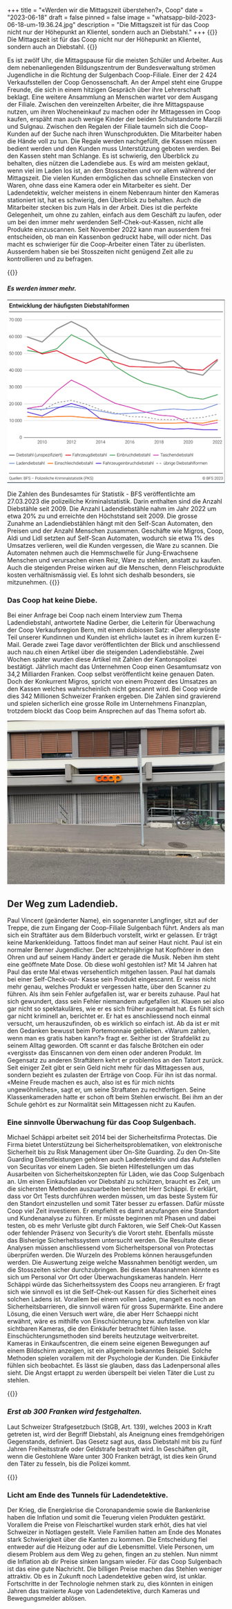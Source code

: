 +++
title = "«Werden wir die Mittagszeit überstehen?», Coop"
date = "2023-06-18"
draft = false
pinned = false
image = "whatsapp-bild-2023-06-18-um-19.36.24.jpg"
description = "Die Mittagszeit ist für das Coop nicht nur der Höhepunkt an Klientel, sondern auch an Diebstahl."
+++
{{<lead>}} Die Mittagszeit ist für das Coop nicht nur der Höhepunkt an Klientel, sondern auch an Diebstahl. {{</lead>}}

Es ist zwölf Uhr, die Mittagspause für die meisten Schüler und Arbeiter. Aus dem nebenanliegenden Bildungszentrum der Bundesverwaltung strömen Jugendliche in die Richtung der Sulgenbach Coop-Filiale. Einer der 2 424 Verkaufsstellen der Coop Genossenschaft. An der Ampel steht eine Gruppe Freunde, die sich in einem hitzigen Gespräch über ihre Lehrerschaft beklagt. Eine weitere Ansammlung an Menschen wartet vor dem Ausgang der Filiale. Zwischen den vereinzelten Arbeiter, die ihre Mittagspause nutzen, um ihren Wocheneinkauf zu machen oder ihr Mittagessen im Coop kaufen, erspäht man auch wenige Kinder der beiden Schulstandorte Marzili und Sulgnau. Zwischen den Regalen der Filiale taumeln sich die Coop-Kunden auf der Suche nach ihren Wunschprodukten. Die Mitarbeiter haben die Hände voll zu tun. Die Regale werden nachgefüllt, die Kassen müssen bedient werden und den Kunden muss Unterstützung geboten werden. Bei den Kassen steht man Schlange. Es ist schwierig, den Überblick zu behalten, dies nützen die Ladendiebe aus. 
Es wird am meisten geklaut, wenn viel im Laden los ist, an den Stosszeiten und vor allem während der Mittagszeit. Die vielen Kunden ermöglichen das schnelle Einstecken von Waren, ohne dass eine Kamera oder ein Mitarbeiter es sieht. Der Ladendetektiv, welcher meistens in einem Nebenraum hinter den Kameras stationiert ist, hat es schwierig, den Überblick zu behalten. Auch die Mitarbeiter stecken bis zum Hals in der Arbeit. Dies ist die perfekte Gelegenheit, um ohne zu zahlen, einfach aus dem Geschäft zu laufen, oder um bei den immer mehr werdenden Self-Chek-out-Kassen, nicht alle Produkte einzuscannen. Seit November 2022 kann man ausserdem frei entscheiden, ob man ein Kassenbon gedruckt habe, will oder nicht. Das macht es schwieriger für die Coop-Arbeiter einen Täter zu überlisten. Ausserdem haben sie bei Stosszeiten nicht genügend Zeit alle zu kontrollieren und zu befragen. 

{{<box>}}

#### *Es werden immer mehr.*

![Entwicklung der häufigsten Diebstahlformen: (Bundesamt für Statistik) https://www.bfs.admin.ch/bfs/de/home.assetdetail.24368562.html (Abgerufen am 17.06.32023)](screenshot-2023-06-18-235828.png)

Die Zahlen des Bundesamtes für Statistik - BFS veröffentlichte am 27.03.2023 die polizeiliche Kriminalstatistik. Darin enthalten sind die Anzahl Diebstähle seit 2009. Die Anzahl Ladendiebstähle nahm im Jahr 2022 um etwa 20% zu und erreichte den Höchststand seit 2009. Die grosse Zunahme an Ladendiebstählen hängt mit den Self-Scan Automaten, den Preisen und der Anzahl Menschen zusammen. Geschäfte wie Migros, Coop, Aldi und Lidl setzten auf Self-Scan Automaten, wodurch sie etwa 1% des Umsatzes verlieren, weil die Kunden vergessen, die Ware zu scannen. Die Automaten nehmen auch die Hemmschwelle für Jung-Erwachsene Menschen und verursachen einen Reiz, Ware zu stehlen, anstatt zu kaufen. Auch die steigenden Preise wirken auf die Menschen, denn Fleischprodukte kosten verhältnismässig viel. Es lohnt sich deshalb besonders, sie mitzunehmen.
{{</box>}}

### Das Coop hat keine Diebe.

Bei einer Anfrage bei Coop nach einem Interview zum Thema Ladendiebstahl, antwortete Nadine Gerber, die Leiterin für Überwachung der Coop Verkaufsregion Bern, mit einem dubiosen Satz: «Der allergrösste Teil unserer Kundinnen und Kunden ist ehrlich» lautet es in ihrem kurzen E-Mail. Gerade zwei Tage davor veröffentlichten der Blick und anschliessend auch nau.ch einen Artikel über die steigenden Ladendiebstähle. Zwei Wochen später wurden diese Artikel mit Zahlen der Kantonspolizei bestätigt. 
Jährlich macht das Unternehmen Coop einen Gesamtumsatz von 34,2 Milliarden Franken. Coop selbst veröffentlicht keine genauen Daten. Doch der Konkurrent Migros, spricht von einem Prozent des Umsatzes an den Kassen welches wahrscheinlich nicht gescannt wird. Bei Coop würde dies 342 Millionen Schweizer Franken ergeben. Die Zahlen sind gravierend und spielen sicherlich eine grosse Rolle im Unternehmens Finanzplan, trotzdem blockt das Coop beim Ansprechen auf das Thema sofort ab.

![](whatsapp-bild-2023-06-18-um-19.36.24.jpg)

## Der Weg zum Ladendieb.

Paul Vincent (geänderter Name), ein sogenannter Langfinger, sitzt auf der Treppe, die zum Eingang der Coop-Filiale Sulgenbach führt.  Anders als man sich ein Straftäter aus dem Bilderbuch vorstellt, wirkt er gelassen. Er trägt keine Markenkleidung. Tattoos findet man auf seiner Haut nicht. Paul ist ein normaler Berner Jugendlicher. Der achtzehnjährige hat Kopfhörer in den Ohren und auf seinem Handy ändert er gerade die Musik. Neben ihm steht eine geöffnete Mate Dose. Ob diese wohl gestohlen ist? Mit 14 Jahren hat Paul das erste Mal etwas versehentlich mitgehen lassen. Paul hat damals bei einer Self-Check-out- Kasse sein Produkt eingescannt. Er weiss nicht mehr genau, welches Produkt er vergessen hatte, über den Scanner zu führen. Als ihm sein Fehler aufgefallen ist, war er bereits zuhause. Paul hat sich gewundert, dass sein Fehler niemandem aufgefallen ist. Klauen sei also gar nicht so spektakuläres, wie er es sich früher ausgemalt hat. Es fühlt sich gar nicht kriminell an, berichtet er. Er hat es anschliessend noch einmal versucht, um herauszufinden, ob es wirklich so einfach ist. Ab da ist er mit den Gedanken bewusst beim Portemonnaie geblieben. «Warum zahlen, wenn man es gratis haben kann?» fragt er. Seither ist der Strafdelikt zu seinem Alltag geworden. Oft scannt er das falsche Brötchen ein oder «vergisst» das Einscannen von dem einen oder anderen Produkt.
Im Gegensatz zu anderen Straftätern kehrt er problemlos an den Tatort zurück. Seit einiger Zeit gibt er sein Geld nicht mehr für das Mittagessen aus, sondern bezieht es zulasten der Erträge von Coop. Für ihn ist das normal. «Meine Freude machen es auch, also ist es für mich nichts ungewöhnliches», sagt er, um seine Straftaten zu rechtfertigen. Seine Klassenkameraden hatte er schon oft beim Stehlen erwischt. Bei ihm an der Schule gehört es zur Normalität sein Mittagessen nicht zu Kaufen. 

### Eine sinnvolle Überwachung für das Coop Sulgenbach.

Michael Schäppi arbeitet seit 2014 bei der Sicherheitsfirma Protectas. Die Firma bietet Unterstützung bei Sicherheitsproblematiken, von elektronische Sicherheit bis zu Risk Management über On-Site Guarding. Zu den On-Site Guarding Dienstleistungen gehören auch Ladendetektiv und das Aufstellen von Securitas vor einem Laden. Sie bieten Hilfestellungen um das Ausarbeiten von Sicherheitskonzepten für Läden, wie das Coop Sulgenbach an. 
Um einen Einkaufsladen vor Diebstahl zu schützen, braucht es Zeit, um die sichersten Methoden auszuarbeiten berichtet Herr Schäppi. Er erklärt, dass vor Ort Tests durchführen werden müssen, um das beste System für den Standort einzustellen und somit Täter besser zu erfassen. Dafür müsste Coop viel Zeit investieren. Er empfiehlt es damit anzufangen eine Standort und Kundenanalyse zu führen. Er müsste beginnen mit Phasen und dabei testen, ob es mehr Verluste gibt durch Faktoren, wie Self Chek-Out Kassen oder fehlender Präsenz von Security’s die Vorort steht. Ebenfalls müsste das Bisherige Sicherheitssystem untersucht werden. Die Resultate dieser Analysen müssen anschliessend vom Sicherheitspersonal von Protectas überprüfen werden. Die Wurzeln des Problems können herausgefunden werden. Die Auswertung zeige welche Massnahmen benötigt werden, um die Stosszeiten sicher durchzubringen. Bei diesen Massnahmen könnte es sich um Personal vor Ort oder Überwachungskameras handeln. 
Herr Schäppi würde das Sicherheitssystem des Coops neu arrangieren. Er fragt sich wie sinnvoll es ist die Self-Chek-out Kassen für dies Sicherheit eines solchen Ladens ist. Vorallem bei einem vollen Laden, mangelt es noch an Sicherheitsbarrieren, die sinnvoll wären für gross Supermärkte. Eine andere Lösung, die einen Versuch wert wäre, die aber Herr Schaeppi nicht erwähnt, wäre es mithilfe von Einschüchterung bzw. aufstellen von klar sichtbaren Kameras, die den Einkäufer betrachtet fühlen lasse.  Einschüchterungsmethoden sind bereits heutzutage weitverbreitet. Kameras in Einkaufscentren, die einem seine eigenen Bewegungen auf einem Bildschirm anzeigen, ist ein allgemein bekanntes Beispiel. Solche Methoden spielen vorallem mit der Psychologie der Kunden. Die Einkäufer fühlen sich beobachtet. Es lässt sie glauben, dass das Ladenpersonal alles sieht. Die Angst ertappt zu werden überspeilt bei vielen Täter die Lust zu stehlen. 

{{<box>}}

### *Erst ab 300 Franken wird festgehalten.*

Laut Schweizer Strafgesetzbuch (StGB, Art. 139), welches 2003 in Kraft getreten ist, wird der Begriff Diebstahl, als Aneignung eines fremdgehörigen Gegenstands, definiert. Das Gesetz sagt aus, dass Diebstahl mit bis zu fünf Jahren Freiheitsstrafe oder Geldstrafe bestraft wird. In Geschäften gilt, wenn die Gestohlene Ware unter 300 Franken beträgt, ist dies kein Grund den Täter zu fesseln, bis die Polizei kommt. 

{{</box>}}

### Licht am Ende des Tunnels für Ladendetektive.

Der Krieg, die Energiekrise die Coronapandemie sowie die Bankenkrise haben die Inflation und somit die Teuerung vielen Produkten gestärkt. Vorallem die Preise von Fleischartikel wurden stark erhöt, dies hat viel Schweizer in Notlagen gestellt. Viele Familien hatten am Ende des Monates stark Schwierigkeit über die Kanten zu kommen. Die Entscheidung fiel entweder auf die Heizung oder auf die Lebensmittel. Viele Personen, um diesem Problem aus dem Weg zu gehen, fingen an zu stehlen. Nun nimmt die Inflation ab dir Preise sinken langsam wieder. Für das Coop Sulgenbach ist das eine gute Nachricht. Die billigen Preise machen das Stehlen weniger attraktiv. 
Ob es in Zukunft noch Ladendetektive geben wird, ist unklar. Fortschritte in der Technologie nehmen stark zu, dies könnten in einigen Jahren das trainierte Auge von Ladendetektive, durch Kameras und Bewegungsmelder ablösen.